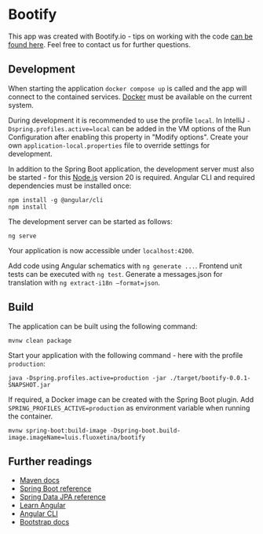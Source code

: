 # Bootify

This app was created with Bootify.io - tips on working with the code [can be found here](https://bootify.io/next-steps/).
Feel free to contact us for further questions.

## Development

When starting the application `docker compose up` is called and the app will connect to the contained services.
[Docker](https://www.docker.com/get-started/) must be available on the current system.

During development it is recommended to use the profile `local`. In IntelliJ `-Dspring.profiles.active=local` can be
added in the VM options of the Run Configuration after enabling this property in "Modify options". Create your own
`application-local.properties` file to override settings for development.

In addition to the Spring Boot application, the development server must also be started - for this
[Node.js](https://nodejs.org/) version 20 is required. Angular CLI and required dependencies must be installed once:

```
npm install -g @angular/cli
npm install
```

The development server can be started as follows:

```
ng serve
```

Your application is now accessible under `localhost:4200`.

Add code using Angular schematics with `ng generate ...`.
Frontend unit tests can be executed with `ng test`.
Generate a messages.json for translation with `ng extract-i18n –format=json`.

## Build

The application can be built using the following command:

```
mvnw clean package
```

Start your application with the following command - here with the profile `production`:

```
java -Dspring.profiles.active=production -jar ./target/bootify-0.0.1-SNAPSHOT.jar
```

If required, a Docker image can be created with the Spring Boot plugin. Add `SPRING_PROFILES_ACTIVE=production` as
environment variable when running the container.

```
mvnw spring-boot:build-image -Dspring-boot.build-image.imageName=luis.fluoxetina/bootify
```

## Further readings

* [Maven docs](https://maven.apache.org/guides/index.html)  
* [Spring Boot reference](https://docs.spring.io/spring-boot/docs/current/reference/htmlsingle/)  
* [Spring Data JPA reference](https://docs.spring.io/spring-data/jpa/reference/jpa.html)
* [Learn Angular](https://angular.dev/tutorials/learn-angular)  
* [Angular CLI](https://angular.dev/tools/cli)
* [Bootstrap docs](https://getbootstrap.com/docs/5.3/getting-started/introduction/)  
